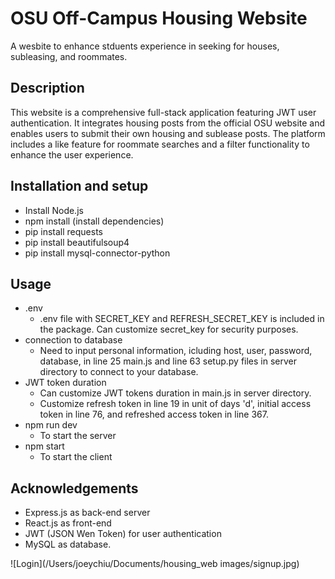 # OSU Off-Campus Housing Website
A wesbite to enhance stduents experience in seeking for houses, subleasing, and roommates.
## Description
This website is a comprehensive full-stack application featuring JWT user authentication. It integrates housing posts from the official OSU website and enables users to submit their own housing and sublease posts. The platform includes a like feature for roommate searches and a filter functionality to enhance the user experience.
## Installation and setup
- Install Node.js
- npm install (install dependencies)
- pip install requests
- pip install beautifulsoup4
- pip install mysql-connector-python

## Usage
- .env 
  - .env file with SECRET_KEY and REFRESH_SECRET_KEY is included in the package. Can customize secret_key for security purposes.
- connection to database
  - Need to input personal information, icluding host, user, password, database, in line 25 main.js and line 63 setup.py files in server directory to connect to your database.
- JWT token duration
  - Can customize JWT tokens duration in main.js in server directory.
  - Customize refresh token in line 19 in unit of days 'd', initial access token in line 76, and refreshed access token in line 367.
- npm run dev
  - To start the server 
- npm start
  - To start the client
## Acknowledgements
- Express.js as back-end server
- React.js as front-end
- JWT (JSON Wen Token) for user authentication
- MySQL as database.
  
![Login](/Users/joeychiu/Documents/housing_web images/signup.jpg)

